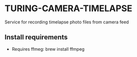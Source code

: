 # TURING-CAMERA-TIMELAPSE

Service for recording timelapse photo files from camera feed


## Install requirements

- Requires ffmeg: brew install ffmpeg

